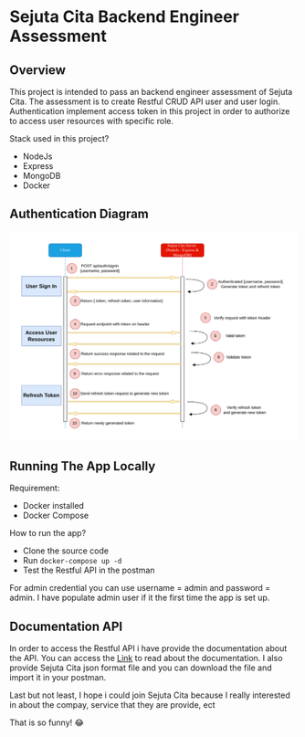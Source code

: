 # Sejuta Cita Backend Engineer Assessment

## Overview

This project is intended to pass an backend engineer assessment of Sejuta Cita. The assessment is to create Restful CRUD API user and user login. Authentication implement access token in this project in order to authorize to access user resources with specific role.

Stack used in this project?

- NodeJs
- Express
- MongoDB
- Docker

## Authentication Diagram

![alt text](Authentication-Diagram.png)

## Running The App Locally

Requirement:

- Docker installed
- Docker Compose

How to run the app?

- Clone the source code
- Run `docker-compose up -d`
- Test the Restful API in the postman

For admin credential you can use username = admin and password = admin. I have populate admin user if it the first time the app is set up.

## Documentation API

In order to access the Restful API i have provide the documentation about the API. You can access the [Link](https://documenter.getpostman.com/view/11175460/UVeCPTHm) to read about the documentation. I also provide Sejuta Cita json format file and you can download the file and import it in your postman.

Last but not least, I hope i could join Sejuta Cita because I really interested in about the compay, service that they are provide, ect

That is so funny! :joy:
